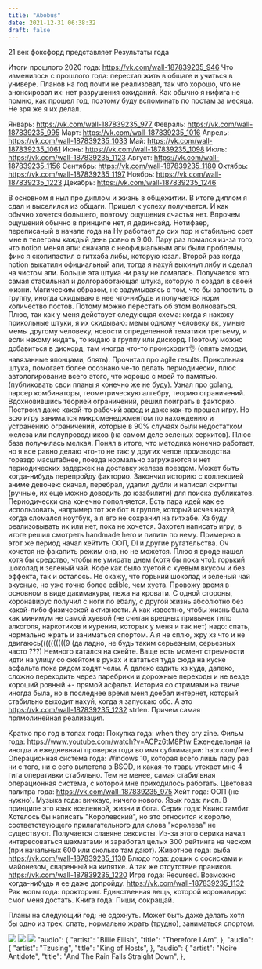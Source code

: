 ```yaml
---
title: "Abobus"
date: 2021-12-31 06:38:32
draft: false
---
```


21 век фоксфорд представляет
Результаты года

Итоги прошлого 2020 года: https://vk.com/wall-187839235_946
Что изменилось с прошлого года: перестал жить в общаге и учиться в универе.
Планов на год почти не реализовал, так что хорошо, что не анонсировал их: нет разрушения ожиданий.
Как обычно я нифига не помню, как прошел год, поэтому буду вспоминать по постам за месяца. Не зря же я их делал.

Январь: https://vk.com/wall-187839235_977
Февраль: https://vk.com/wall-187839235_995
Март: https://vk.com/wall-187839235_1016
Апрель: https://vk.com/wall-187839235_1033
Май: https://vk.com/wall-187839235_1061
Июнь: https://vk.com/wall-187839235_1098
Июль: https://vk.com/wall-187839235_1123
Август: https://vk.com/wall-187839235_1156
Сентябрь: https://vk.com/wall-187839235_1180
Октябрь: https://vk.com/wall-187839235_1197
Ноябрь: https://vk.com/wall-187839235_1223
Декабрь: https://vk.com/wall-187839235_1246

В основном я ныл про диплом и жизнь в общежитии. В итоге диплом я сдал и выселился из общаги. Пришел к успеху получается. И как обычно хочется большего, поэтому ощущения счастья нет. Впрочем ощущений обычно в принципе нет, я дединсайд.
Нотифаер, переписаный в начале года на Hy работает до сих пор и стабильно срет мне в телеграм каждый день ровно в 9:00. Пару раз ломался из-за того, что notion менял апи: сначала с неофициальным апи были проблемы, фикс я скопипастил с гитхаба либы, которую юзал. Второй раз когда notion выкатили официальный апи, тогда я нахуй выкинул либу и сделал на чистом апи. Больше эта штука ни разу не ломалась. Получается это самая стабильная и долгоработающая штука, которую я создал в своей жизни.
Магическим образом, не задумываясь о том, что бы запостить в группу, иногда скидываю в нее что-нибудь и получается норм количество постов. Потому можно перестать об этом волноваться. Плюс, так как у меня действует следующая схема: когда я нахожу прикольные штуки, я их скидываю: мемы одному человеку вк, умные мемы другому человеку, новости определенной тематики третьему, и если некому кидать, то кидаю в группу или дискорд. Поэтому можно добавиться в дискорд, там иногда что-то происходит👌 (опять эмодзи, навязанные японцами, блять).
Прочитал про agile results. Прикольная штука, помогает более осознано че-то делать периодически, плюс автологирование всего этого, что хорошо с моей то памятью. (публиковать свои планы я конечно же не буду).
Узнал про golang, парсер комбинаторы, геометрическую алгебру, теорию ограничений. Вдохновившись теорией ограничений, решил поиграть в факторио. Построил даже какой-то рабочий завод и даже как-то прошел игру. Но всю игру занимался микроменеджментом по нахождению и устранению ограничений, которые в 90% случаях были недостатком железа или полупроводников (на самом деле зеленых серкитов). Плюс база получилась мелкая. Понял в итоге, что методика конечно работает, но я все равно делаю что-то не так: у других челов производства гораздо масштабнее, поезда нормально загружаются и нет периодических задержек на доставку железа поездом. Может быть когда-нибудь перепройду факторио.
Закончил историю с коллекцией аниме девочек: скачал, перебрал, удалил дубли и написал скрипты (ручные, их еще можно доводить до юзабилити) для поиска дубликатов. Периодически она конечно пополняется. Есть пара идей как ее использовать, например тот же бот в группе, который исчез нахуй, когда сломался ноутбук, а я его не сохранил на гитхабе. Хз буду реализовывать их или нет, пока не хочется.
Захотел написать игру, в итоге решил смотреть handmade hero и пилить по нему. Примерно в этот же период начал хейтить ООП, DI и другие ругательства.
Оч хочется не факапить режим сна, но не можется. Плюс я вроде нашел хотя бы средство, чтобы не умирать днем (хотя бы пока что): горький шоколад и зеленый чай. Кофе как было хуетой с хуевым вкусом и без эффекта, так и осталось. Не скажу, что горький шоколад и зеленый чай вкусные, но уже точно более edible, чем хуета.
Провожу время в основном в виде дакимакуры, лежа на кровати. С одной стороны, коронавирус получил с ноги по ебалу, с другой жизнь абсолютно без какой-либо физической активности. А как известно, чтобы жизнь была как минимум не самой хуевой (не считая вредных привычек типо алкоголя, наркотиков и курения, которых у меня и так нет) надо: спать, нормально жрать и заниматься спортом. А я не сплю, жру хз что и не двигаюсь((((((((((9
(да ладно, не будь таким серьезным, серьезных часто ???)
Немного катался на скейте. Ваще есть момент стремности идти на улицу со скейтом в руках и кататься туда сюда на куске асфальта пока рядом ходят челы. А далеко ездить хз куда, далеко, сложно переходить через паребрики и дорожные переходы и не везде хороший ровный +- прямой асфальт.
История со стримами на твиче иногда была, но в последнее время меня доебал интернет, который стабильно выходит нахуй, когда я запускаю обс.
А это https://vk.com/wall-187839235_1232 strlen. Причем самая прямолинейная реализация.

Кратко про год в топах года:
Покупка года: when they cry zine.
Фильм года: https://www.youtube.com/watch?v=ACPz6tM8Pfw
Еженедельная (а иногда и ежедневная) проверка года во имя сублимации: habr.com/feed
Операционная система года: Windows 10, которая всего лишь пару раз ни с того, ни с сего вылетела в BSOD, и какая-то тварь утекает мне 4 гига оперативки стабильно. Тем не менее, самая стабильная операционная система, с которой мне приходилось работать.
Цветовая палитра года: https://vk.com/wall-187839235_975
Хейт года: ООП (не нужно).
Музыка года: вичхаус, ничего нового.
Язык года: лисп. В принципе это язык вселенной, жизни и бога.
Серик года: Квинс гамбит. Хотелось бы написать "Королевский", но это относится к королю, соответствующего прилагательного для слова "королева" не существуют. Получается славяне сексисты. Из-за этого серика начал интересоваться шахматами и заработал целых 300 рейтинга на ческом (при начальных 600 или сколько там дают).
Животное года: рыба https://vk.com/wall-187839235_1130
Блюдо года: дошик с сосисками и майонезом, сваренный на кипятке. А так же отсутствие драников. https://vk.com/wall-187839235_1220
Игра года: Recursed. Возможно когда-нибудь я ее даже допройду. https://vk.com/wall-187839235_1132
Рак жопы года: прокторинг. Единственная вещь, которой коронавирус смог меня достать.
Книга года: Пиши, сокращай.

Планы на следующий год: не сдохнуть. Может быть даже делать хотя бы одно из трех: спать, нормально жрать (трудно), заниматься спортом.

![](/img/vk/y0ViPivkAS0.jpg)
![](/img/vk/zkH6zgo4ebU.jpg)
![](/img/vk/mbu5vnYvkwk.jpg)
      "audio": {
        "artist": "Billie Eilish",
        "title": "Therefore I Am",
      },
      "audio": {
        "artist": "Tzusing",
        "title": "King of Hosts",
      },
      "audio": {
        "artist": "Noire Antidote",
        "title": "And The Rain Falls Straight Down",
      },
